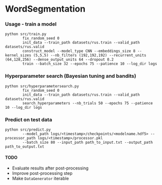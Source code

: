 # WordSegmentation

### Usage - train a model
```commandline
python src/train.py
        fix_random_seed 0
        init_data --train_path datasets/rus.train --valid_path datasets/rus.valid
        construct_model --model_type CNN --embeddings_size 8 --kernel_sizes (5,5,5) --nb_filters (192,192,192) --recurrent_units (64,128,256) --dense_output_units 64 --dropout 0.2
        train --batch_size 32 --epochs 75 --patience 10 --log_dir logs
```

### Hyperparameter search (Bayesian tuning and bandits)
```commandline
python src/hyperparametersearch.py
        fix_random_seed 0
        init_data --train_path datasets/rus.train --valid_path datasets/rus.valid
        search_hyperparameters --nb_trials 50 --epochs 75 --patience 10 --log_dir logs
```

### Predict on test data
```commandline
python src/predict.py
        --model_path logs/<timestamp>/checkpoints/<modelname.hdf5> --processor_path logs/<timestamp>/processor.pkl
        --batch_size 80 --input_path path_to_input.txt --output_path path_to_output.txt
```


#### TODO
* Evaluate results after post-processing
* Improve post-processing step
* Make `DataGenerator` iterable